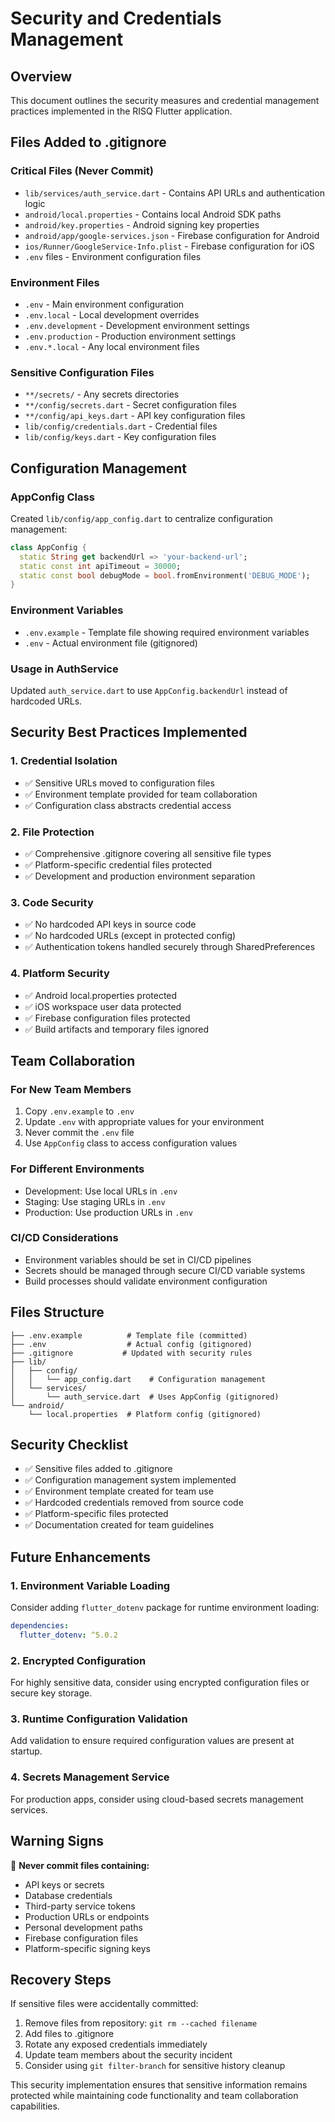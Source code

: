 # Security and Credentials Management

## Overview
This document outlines the security measures and credential management practices implemented in the RISQ Flutter application.

## Files Added to .gitignore

### Critical Files (Never Commit)
- `lib/services/auth_service.dart` - Contains API URLs and authentication logic
- `android/local.properties` - Contains local Android SDK paths
- `android/key.properties` - Android signing key properties
- `android/app/google-services.json` - Firebase configuration for Android
- `ios/Runner/GoogleService-Info.plist` - Firebase configuration for iOS
- `.env` files - Environment configuration files

### Environment Files
- `.env` - Main environment configuration
- `.env.local` - Local development overrides
- `.env.development` - Development environment settings
- `.env.production` - Production environment settings
- `.env.*.local` - Any local environment files

### Sensitive Configuration Files
- `**/secrets/` - Any secrets directories
- `**/config/secrets.dart` - Secret configuration files
- `**/config/api_keys.dart` - API key configuration files
- `lib/config/credentials.dart` - Credential files
- `lib/config/keys.dart` - Key configuration files

## Configuration Management

### AppConfig Class
Created `lib/config/app_config.dart` to centralize configuration management:

```dart
class AppConfig {
  static String get backendUrl => 'your-backend-url';
  static const int apiTimeout = 30000;
  static const bool debugMode = bool.fromEnvironment('DEBUG_MODE');
}
```

### Environment Variables
- `.env.example` - Template file showing required environment variables
- `.env` - Actual environment file (gitignored)

### Usage in AuthService
Updated `auth_service.dart` to use `AppConfig.backendUrl` instead of hardcoded URLs.

## Security Best Practices Implemented

### 1. Credential Isolation
- ✅ Sensitive URLs moved to configuration files
- ✅ Environment template provided for team collaboration
- ✅ Configuration class abstracts credential access

### 2. File Protection
- ✅ Comprehensive .gitignore covering all sensitive file types
- ✅ Platform-specific credential files protected
- ✅ Development and production environment separation

### 3. Code Security
- ✅ No hardcoded API keys in source code
- ✅ No hardcoded URLs (except in protected config)
- ✅ Authentication tokens handled securely through SharedPreferences

### 4. Platform Security
- ✅ Android local.properties protected
- ✅ iOS workspace user data protected
- ✅ Firebase configuration files protected
- ✅ Build artifacts and temporary files ignored

## Team Collaboration

### For New Team Members
1. Copy `.env.example` to `.env`
2. Update `.env` with appropriate values for your environment
3. Never commit the `.env` file
4. Use `AppConfig` class to access configuration values

### For Different Environments
- Development: Use local URLs in `.env`
- Staging: Use staging URLs in `.env`
- Production: Use production URLs in `.env`

### CI/CD Considerations
- Environment variables should be set in CI/CD pipelines
- Secrets should be managed through secure CI/CD variable systems
- Build processes should validate environment configuration

## Files Structure

```
├── .env.example          # Template file (committed)
├── .env                  # Actual config (gitignored)
├── .gitignore           # Updated with security rules
├── lib/
│   ├── config/
│   │   └── app_config.dart    # Configuration management
│   └── services/
│       └── auth_service.dart  # Uses AppConfig (gitignored)
└── android/
    └── local.properties  # Platform config (gitignored)
```

## Security Checklist

- ✅ Sensitive files added to .gitignore
- ✅ Configuration management system implemented
- ✅ Environment template created for team use
- ✅ Hardcoded credentials removed from source code
- ✅ Platform-specific files protected
- ✅ Documentation created for team guidelines

## Future Enhancements

### 1. Environment Variable Loading
Consider adding `flutter_dotenv` package for runtime environment loading:
```yaml
dependencies:
  flutter_dotenv: ^5.0.2
```

### 2. Encrypted Configuration
For highly sensitive data, consider using encrypted configuration files or secure key storage.

### 3. Runtime Configuration Validation
Add validation to ensure required configuration values are present at startup.

### 4. Secrets Management Service
For production apps, consider using cloud-based secrets management services.

## Warning Signs

🚨 **Never commit files containing:**
- API keys or secrets
- Database credentials
- Third-party service tokens
- Production URLs or endpoints
- Personal development paths
- Firebase configuration files
- Platform-specific signing keys

## Recovery Steps

If sensitive files were accidentally committed:
1. Remove files from repository: `git rm --cached filename`
2. Add files to .gitignore
3. Rotate any exposed credentials immediately
4. Update team members about the security incident
5. Consider using `git filter-branch` for sensitive history cleanup

This security implementation ensures that sensitive information remains protected while maintaining code functionality and team collaboration capabilities.

